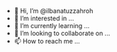 - 👋 Hi, I’m @ilbanatuzzahroh
- 👀 I’m interested in ...
- 🌱 I’m currently learning ...
- 💞️ I’m looking to collaborate on ...
- 📫 How to reach me ...

<!---
ilbanatuzzahroh/ilbanatuzzahroh is a ✨ special ✨ repository because its `README.md` (this file) appears on your GitHub profile.
You can click the Preview link to take a look at your changes.
--->
